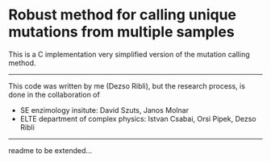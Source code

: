 # Robust method for calling unique mutations from multiple samples

This is a C implementation very simplified version of the mutation calling method.


---

This code was written by me (Dezso Ribli), but the research process, is done in the collaboration of  
- SE enzimology insitute: David Szuts, Janos Molnar
- ELTE department of complex physics: Istvan Csabai, Orsi Pipek, Dezso Ribli

---

readme to be extended...
